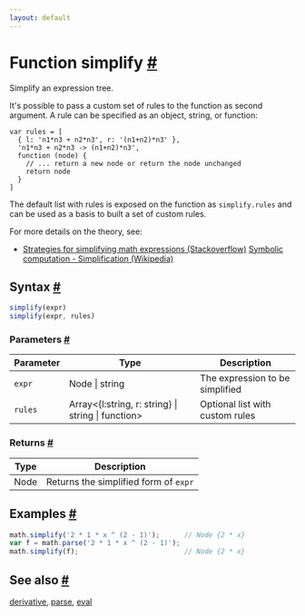 ```yaml
---
layout: default
---
```


<!-- Note: This file is automatically generated from source code comments. Changes made in this file will be overridden. -->

<h1 id="function-simplify">Function simplify <a href="#function-simplify" title="Permalink">#</a></h1>

Simplify an expression tree.

It's possible to pass a custom set of rules to the function as second
argument. A rule can be specified as an object, string, or function:

    var rules = [
      { l: 'n1*n3 + n2*n3', r: '(n1+n2)*n3' },
      'n1*n3 + n2*n3 -> (n1+n2)*n3',
      function (node) {
        // ... return a new node or return the node unchanged
        return node
      }
    ]


The default list with rules is exposed on the function as `simplify.rules`
and can be used as a basis to built a set of custom rules.

For more details on the theory, see:

- [Strategies for simplifying math expressions (Stackoverflow)](http://stackoverflow.com/questions/7540227/strategies-for-simplifying-math-expressions)
 [Symbolic computation - Simplification (Wikipedia)](https://en.wikipedia.org/wiki/Symbolic_computation#Simplification)

<h2 id="syntax">Syntax <a href="#syntax" title="Permalink">#</a></h2>

```js
simplify(expr)
simplify(expr, rules)
```

<h3 id="parameters">Parameters <a href="#parameters" title="Permalink">#</a></h3>

Parameter | Type | Description
--------- | ---- | -----------
`expr` | Node &#124; string |  The expression to be simplified
`rules` | Array&lt;{l:string, r: string} &#124; string &#124; function&gt; |  Optional list with custom rules

<h3 id="returns">Returns <a href="#returns" title="Permalink">#</a></h3>

Type | Description
---- | -----------
Node | Returns the simplified form of `expr`


<h2 id="examples">Examples <a href="#examples" title="Permalink">#</a></h2>

```js
math.simplify('2 * 1 * x ^ (2 - 1)');      // Node {2 * x}
var f = math.parse('2 * 1 * x ^ (2 - 1)');
math.simplify(f);                          // Node {2 * x}
```


<h2 id="see-also">See also <a href="#see-also" title="Permalink">#</a></h2>

[derivative](derivative.html),
[parse](parse.html),
[eval](eval.html)
